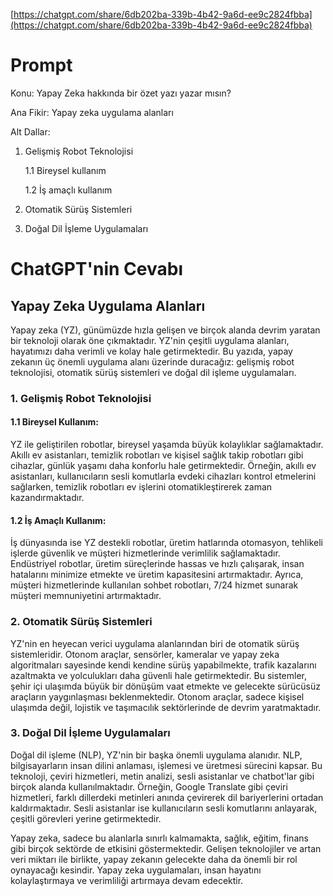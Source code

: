 <link rel="stylesheet" href="../style.css" />
<script src="../main.js"></script>

[https://chatgpt.com/share/6db202ba-339b-4b42-9a6d-ee9c2824fbba](https://chatgpt.com/share/6db202ba-339b-4b42-9a6d-ee9c2824fbba)

# Prompt

Konu: Yapay Zeka hakkında bir özet yazı yazar mısın?

Ana Fikir: Yapay zeka uygulama alanları

Alt Dallar:
1. Gelişmiş Robot Teknolojisi

   1.1 Bireysel kullanım

   1.2 İş amaçlı kullanım

2. Otomatik Sürüş Sistemleri

3. Doğal Dil İşleme Uygulamaları

# ChatGPT'nin Cevabı

## Yapay Zeka Uygulama Alanları

Yapay zeka (YZ), günümüzde hızla gelişen ve birçok alanda devrim yaratan bir teknoloji olarak öne çıkmaktadır. YZ'nin çeşitli uygulama alanları, hayatımızı daha verimli ve kolay hale getirmektedir. Bu yazıda, yapay zekanın üç önemli uygulama alanı üzerinde duracağız: gelişmiş robot teknolojisi, otomatik sürüş sistemleri ve doğal dil işleme uygulamaları.

### 1. Gelişmiş Robot Teknolojisi
#### 1.1 Bireysel Kullanım:
YZ ile geliştirilen robotlar, bireysel yaşamda büyük kolaylıklar sağlamaktadır. Akıllı ev asistanları, temizlik robotları ve kişisel sağlık takip robotları gibi cihazlar, günlük yaşamı daha konforlu hale getirmektedir. Örneğin, akıllı ev asistanları, kullanıcıların sesli komutlarla evdeki cihazları kontrol etmelerini sağlarken, temizlik robotları ev işlerini otomatikleştirerek zaman kazandırmaktadır.

#### 1.2 İş Amaçlı Kullanım:
İş dünyasında ise YZ destekli robotlar, üretim hatlarında otomasyon, tehlikeli işlerde güvenlik ve müşteri hizmetlerinde verimlilik sağlamaktadır. Endüstriyel robotlar, üretim süreçlerinde hassas ve hızlı çalışarak, insan hatalarını minimize etmekte ve üretim kapasitesini artırmaktadır. Ayrıca, müşteri hizmetlerinde kullanılan sohbet robotları, 7/24 hizmet sunarak müşteri memnuniyetini artırmaktadır.

### 2. Otomatik Sürüş Sistemleri
YZ'nin en heyecan verici uygulama alanlarından biri de otomatik sürüş sistemleridir. Otonom araçlar, sensörler, kameralar ve yapay zeka algoritmaları sayesinde kendi kendine sürüş yapabilmekte, trafik kazalarını azaltmakta ve yolculukları daha güvenli hale getirmektedir. Bu sistemler, şehir içi ulaşımda büyük bir dönüşüm vaat etmekte ve gelecekte sürücüsüz araçların yaygınlaşması beklenmektedir. Otonom araçlar, sadece kişisel ulaşımda değil, lojistik ve taşımacılık sektörlerinde de devrim yaratmaktadır.

### 3. Doğal Dil İşleme Uygulamaları
Doğal dil işleme (NLP), YZ'nin bir başka önemli uygulama alanıdır. NLP, bilgisayarların insan dilini anlaması, işlemesi ve üretmesi sürecini kapsar. Bu teknoloji, çeviri hizmetleri, metin analizi, sesli asistanlar ve chatbot'lar gibi birçok alanda kullanılmaktadır. Örneğin, Google Translate gibi çeviri hizmetleri, farklı dillerdeki metinleri anında çevirerek dil bariyerlerini ortadan kaldırmaktadır. Sesli asistanlar ise kullanıcıların sesli komutlarını anlayarak, çeşitli görevleri yerine getirmektedir.

Yapay zeka, sadece bu alanlarla sınırlı kalmamakta, sağlık, eğitim, finans gibi birçok sektörde de etkisini göstermektedir. Gelişen teknolojiler ve artan veri miktarı ile birlikte, yapay zekanın gelecekte daha da önemli bir rol oynayacağı kesindir. Yapay zeka uygulamaları, insan hayatını kolaylaştırmaya ve verimliliği artırmaya devam edecektir.